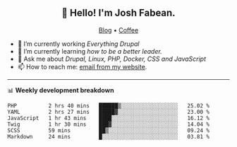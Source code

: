 <h2 align="center">👋 Hello! I'm Josh Fabean.</h2>
<p align="center">
  <a href="https://joshfabean.com">Blog</a> •
  <a href="https://www.buymeacoffee.com/LSxne6Yr4">Coffee</a>
</p>

- 🔭 I’m currently working *Everything Drupal*
- 🌱 I’m currently learning *how to be a better leader.*
- 💬 Ask me about *Drupal, Linux, PHP, Docker, CSS and JavaScript*
- 📫 How to reach me: [email from my website](https://joshfabean.com).

-------

📊 **Weekly development breakdown**
<!--START_SECTION:waka-->

```text
PHP          2 hrs 40 mins   ██████▒░░░░░░░░░░░░░░░░░░   25.02 %
YAML         2 hrs 27 mins   █████▓░░░░░░░░░░░░░░░░░░░   23.00 %
JavaScript   1 hr 43 mins    ████░░░░░░░░░░░░░░░░░░░░░   16.12 %
Twig         1 hr 30 mins    ███▓░░░░░░░░░░░░░░░░░░░░░   14.04 %
SCSS         59 mins         ██▒░░░░░░░░░░░░░░░░░░░░░░   09.24 %
Markdown     24 mins         █░░░░░░░░░░░░░░░░░░░░░░░░   03.81 %
```

<!--END_SECTION:waka-->

<!--
**fabean/fabean** is a ✨ _special_ ✨ repository because its `README.md` (this file) appears on your GitHub profile.

Here are some ideas to get you started:

- 🔭 I’m currently working on ...
- 🌱 I’m currently learning ...
- 👯 I’m looking to collaborate on ...
- 🤔 I’m looking for help with ...
- 💬 Ask me about ...
- 📫 How to reach me: ...
- 😄 Pronouns: ...
- ⚡ Fun fact: ...
-->
